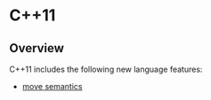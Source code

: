 # C++11

## Overview
C++11 includes the following new language features:
 - [move semantics](#move-semantics)
